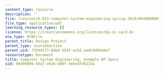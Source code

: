 ```yaml
---
content_type: resource
description: ''
file: /courses/6-033-computer-system-engineering-spring-2018/0649980669a7eb16b00f5ebedfd0215a_MIT6_033S18dp-2017.pdf
file_type: application/pdf
learning_resource_types: []
license: https://creativecommons.org/licenses/by-nc-sa/4.0/
ocw_type: OCWFile
parent_title: Design Project
parent_type: CourseSection
parent_uid: 73594177-84bd-559f-acb2-aadc9d04abe7
resourcetype: Document
title: Computer System Engineering, Example DP Specs
uid: 06499806-69a7-eb16-b00f-5ebedfd0215a
---
```

